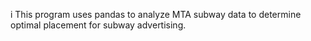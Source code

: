 
i
This program uses pandas to analyze MTA subway data to determine optimal placement for subway advertising.

